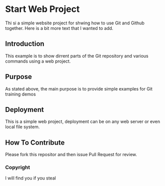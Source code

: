 # Start Web Project

Thi si a simple website project for shwing how to use Git and Github together. Here is a bit more text that I wanted to add.

## Introduction

This example is to show dirrent parts of the Git repository and various commands using a web project.

## Purpose

As stated above, the main purpose is to provide simple examples for Git training demos

## Deployment

This is a simple web project, deployment can be on any web server or even local file system.

## How To Contribute

Please fork this repositor and then issue Pull Request for review.

### Copyright

I will find you if you steal

